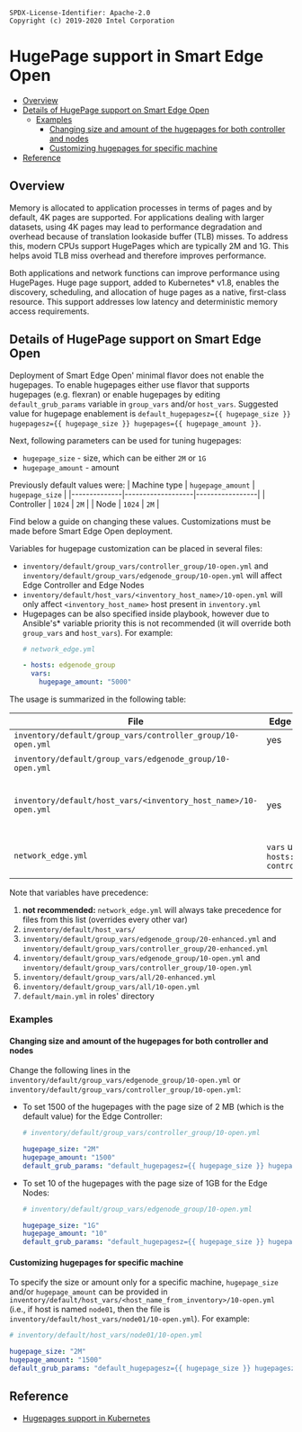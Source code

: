 ```text
SPDX-License-Identifier: Apache-2.0
Copyright (c) 2019-2020 Intel Corporation
```
<!-- omit in toc -->
# HugePage support in Smart Edge Open
- [Overview](#overview)
- [Details of HugePage support on Smart Edge Open](#details-of-hugepage-support-on-smart-edge-open)
  - [Examples](#examples)
    - [Changing size and amount of the hugepages for both controller and nodes](#changing-size-and-amount-of-the-hugepages-for-both-controller-and-nodes)
    - [Customizing hugepages for specific machine](#customizing-hugepages-for-specific-machine)
- [Reference](#reference)

## Overview

Memory is allocated to application processes in terms of pages and by default, 4K pages are supported. For applications dealing with larger datasets, using 4K pages may lead to performance degradation and overhead because of translation lookaside buffer (TLB) misses. To address this, modern CPUs support HugePages which are typically 2M and 1G. This helps avoid TLB miss overhead and therefore improves performance.

Both applications and network functions can improve performance using HugePages. Huge page support, added to Kubernetes\* v1.8, enables the discovery, scheduling, and allocation of huge pages as a native, first-class resource. This support addresses low latency and deterministic memory access requirements.

## Details of HugePage support on Smart Edge Open

Deployment of Smart Edge Open' minimal flavor does not enable the hugepages.
To enable hugepages either use flavor that supports hugepages (e.g. flexran) or enable hugepages by editing `default_grub_params` variable in `group_vars` and/or `host_vars`. Suggested value for hugepage enablement is `default_hugepagesz={{ hugepage_size }} hugepagesz={{ hugepage_size }} hugepages={{ hugepage_amount }}`.

Next, following parameters can be used for tuning hugepages:
* `hugepage_size` - size, which can be either `2M` or `1G`
* `hugepage_amount` - amount

Previously default values were:
| Machine type | `hugepage_amount` | `hugepage_size` |
|--------------|-------------------|-----------------|
| Controller   | `1024`            | `2M`            |
| Node         | `1024`            | `2M`            |

Find below a guide on changing these values. Customizations must be made before Smart Edge Open deployment.

Variables for hugepage customization can be placed in several files:
* `inventory/default/group_vars/controller_group/10-open.yml` and `inventory/default/group_vars/edgenode_group/10-open.yml` will affect Edge Controller and Edge Nodes
* `inventory/default/host_vars/<inventory_host_name>/10-open.yml` will only affect `<inventory_host_name>` host present in `inventory.yml`
* Hugepages can be also specified inside playbook, however due to Ansible's\* variable priority this is not recommended (it will override both `group_vars` and `host_vars`). For example:
  ```yaml
  # network_edge.yml

  - hosts: edgenode_group
    vars:
      hugepage_amount: "5000"
  ```
The usage is summarized in the following table:

| File                                                               | Edge Controller                        | Edge Node                                         | Comment                                                                         |
|--------------------------------------------------------------------|----------------------------------------|---------------------------------------------------|---------------------------------------------------------------------------------|
| `inventory/default/group_vars/controller_group/10-open.yml`     | yes                                    |                                                   |                                                                                 |
| `inventory/default/group_vars/edgenode_group/10-open.yml`       |                                        | yes - every node                                  |                                                                                 |
| `inventory/default/host_vars/<inventory_host_name>/10-open.yml` | yes                                    | yes                                               | affects machine specified in `inventory.yml` with name  `<inventory_host_name>` |
| `network_edge.yml`                                                 | `vars` under `hosts: controller_group` | `vars` under `hosts: edgenode_group` - every node | not recommended                                                                 |

Note that variables have precedence:
1. **not recommended:** `network_edge.yml` will always take precedence for files from this list (overrides every other var)
2. `inventory/default/host_vars/`
3. `inventory/default/group_vars/edgenode_group/20-enhanced.yml` and `inventory/default/group_vars/controller_group/20-enhanced.yml`
4. `inventory/default/group_vars/edgenode_group/10-open.yml` and `inventory/default/group_vars/controller_group/10-open.yml`
5. `inventory/default/group_vars/all/20-enhanced.yml`
6. `inventory/default/group_vars/all/10-open.yml`
7. `default/main.yml` in roles' directory

### Examples

#### Changing size and amount of the hugepages for both controller and nodes
Change the following lines in the `inventory/default/group_vars/edgenode_group/10-open.yml` or `inventory/default/group_vars/controller_group/10-open.yml`:
* To set 1500 of the hugepages with the page size of 2 MB (which is the default value) for the Edge Controller:
  ```yaml
  # inventory/default/group_vars/controller_group/10-open.yml

  hugepage_size: "2M"
  hugepage_amount: "1500"
  default_grub_params: "default_hugepagesz={{ hugepage_size }} hugepagesz={{ hugepage_size }} hugepages={{ hugepage_amount }}"
  ```

* To set 10 of the hugepages with the page size of 1GB for the Edge Nodes:
  ```yaml
  # inventory/default/group_vars/edgenode_group/10-open.yml

  hugepage_size: "1G"
  hugepage_amount: "10"
  default_grub_params: "default_hugepagesz={{ hugepage_size }} hugepagesz={{ hugepage_size }} hugepages={{ hugepage_amount }}"
  ```

#### Customizing hugepages for specific machine
To specify the size or amount only for a specific machine, `hugepage_size` and/or `hugepage_amount` can be provided in `inventory/default/host_vars/<host_name_from_inventory>/10-open.yml` (i.e., if host is named `node01`, then the file is `inventory/default/host_vars/node01/10-open.yml`). For example:
```yaml
# inventory/default/host_vars/node01/10-open.yml

hugepage_size: "2M"
hugepage_amount: "1500"
default_grub_params: "default_hugepagesz={{ hugepage_size }} hugepagesz={{ hugepage_size }} hugepages={{ hugepage_amount }}"
```

## Reference
- [Hugepages support in Kubernetes](https://kubernetes.io/docs/tasks/manage-hugepages/scheduling-hugepages/)
